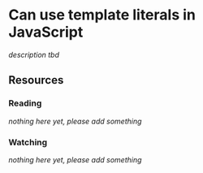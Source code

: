 # Can use template literals in JavaScript
_description tbd_
## Resources
### Reading
_nothing here yet, please add something_
### Watching
_nothing here yet, please add something_
